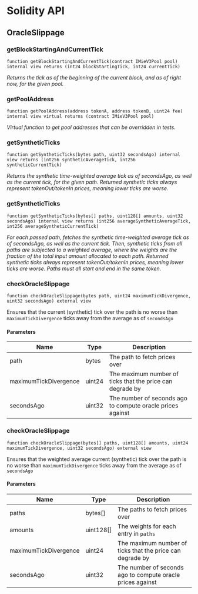 # Solidity API

## OracleSlippage

### getBlockStartingAndCurrentTick

```solidity
function getBlockStartingAndCurrentTick(contract IMieV3Pool pool) internal view returns (int24 blockStartingTick, int24 currentTick)
```

_Returns the tick as of the beginning of the current block, and as of right now, for the given pool._

### getPoolAddress

```solidity
function getPoolAddress(address tokenA, address tokenB, uint24 fee) internal view virtual returns (contract IMieV3Pool pool)
```

_Virtual function to get pool addresses that can be overridden in tests._

### getSyntheticTicks

```solidity
function getSyntheticTicks(bytes path, uint32 secondsAgo) internal view returns (int256 syntheticAverageTick, int256 syntheticCurrentTick)
```

_Returns the synthetic time-weighted average tick as of secondsAgo, as well as the current tick,
for the given path. Returned synthetic ticks always represent tokenOut/tokenIn prices,
meaning lower ticks are worse._

### getSyntheticTicks

```solidity
function getSyntheticTicks(bytes[] paths, uint128[] amounts, uint32 secondsAgo) internal view returns (int256 averageSyntheticAverageTick, int256 averageSyntheticCurrentTick)
```

_For each passed path, fetches the synthetic time-weighted average tick as of secondsAgo,
as well as the current tick. Then, synthetic ticks from all paths are subjected to a weighted
average, where the weights are the fraction of the total input amount allocated to each path.
Returned synthetic ticks always represent tokenOut/tokenIn prices, meaning lower ticks are worse.
Paths must all start and end in the same token._

### checkOracleSlippage

```solidity
function checkOracleSlippage(bytes path, uint24 maximumTickDivergence, uint32 secondsAgo) external view
```

Ensures that the current (synthetic) tick over the path is no worse than
`maximumTickDivergence` ticks away from the average as of `secondsAgo`

#### Parameters

| Name                  | Type   | Description                                                |
| --------------------- | ------ | ---------------------------------------------------------- |
| path                  | bytes  | The path to fetch prices over                              |
| maximumTickDivergence | uint24 | The maximum number of ticks that the price can degrade by  |
| secondsAgo            | uint32 | The number of seconds ago to compute oracle prices against |

### checkOracleSlippage

```solidity
function checkOracleSlippage(bytes[] paths, uint128[] amounts, uint24 maximumTickDivergence, uint32 secondsAgo) external view
```

Ensures that the weighted average current (synthetic) tick over the path is no
worse than `maximumTickDivergence` ticks away from the average as of `secondsAgo`

#### Parameters

| Name                  | Type      | Description                                                |
| --------------------- | --------- | ---------------------------------------------------------- |
| paths                 | bytes[]   | The paths to fetch prices over                             |
| amounts               | uint128[] | The weights for each entry in `paths`                      |
| maximumTickDivergence | uint24    | The maximum number of ticks that the price can degrade by  |
| secondsAgo            | uint32    | The number of seconds ago to compute oracle prices against |
